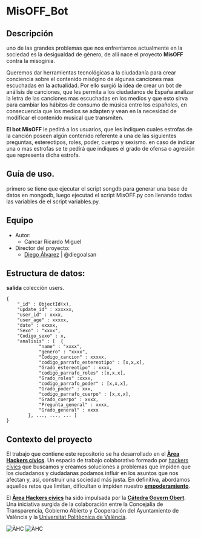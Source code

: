 # MisOFF_Bot

## Descripción
uno de las grandes problemas que nos enfrentamos actualmente en la sociedad es la desigualdad de género, de allí nace el proyecto **MisOFF** contra la misoginia. 

Queremos dar herramientas tecnológicas a la ciudadanía para crear conciencia sobre el contenido misógino de algunas canciones mas escuchadas en la actualidad. Por ello surgió la idea de crear un bot de análisis de canciones, que les permita a los ciudadanos de España analizar la letra de las canciones mas escuchadas en los medios y que esto sirva para cambiar los hábitos de consumo de música entre los españoles, en consecuencia que los medios se adapten y vean en la necesidad de modificar el contenido musical que transmiten.

**El bot MisOFF** le pedirá a los usuarios, que les indiquen cuales estrofas de la canción poseen algún contenido referente a una de las siguientes preguntas, estereotipos, roles, poder, cuerpo y sexismo. en caso de indicar una o mas estrofas se te pedirá que indiques el grado de ofensa o agresión que representa dicha estrofa. 

## Guía de uso.
primero se tiene que ejecutar el script songdb para generar una base de datos en mongodb, luego ejecutad el script MisOFF.py con llenando todas las variables de el script variables.py. 

## Equipo

- Autor:
  - Cancar Ricardo Miguel
- Director del proyecto:
  - [Diego Álvarez](https://about.me/diegoalsan) | @diegoalsan

## Estructura de datos:
**salida** colección users.
```
{
    "_id" : ObjectId(x),
    "update_id" : xxxxxx,
    "user_id" : xxxx,
    "user_age" : xxxxx,
    "date" : xxxxx,
    "Sexo" : "xxxx",
    "Codigo_sexo" : x,
    "analisis" : [	{
			"name" : "xxxx",
			"genero" : "xxxx",
			"Codigo_cancion" : xxxxx,
			"codigo_parrafo_estereotipo" : [x,x,x],
			"Grado_estereotipo" : xxxx,
			"codigo_parrafo_roles" :[x,x,x],
			"Grado_roles" :xxxx,
			"codigo_parrafo_poder" : [x,x,x],
			"Grado_poder" : xxx,
			"codigo_parrafo_cuerpo" : [x,x,x],
			"Grado_cuerpo" : xxxx,
			"Pregunta_general" : xxxx,
			"Grado_general" : xxxx
		}, ..., ..., ... ]
}

```



## Contexto del proyecto

El trabajo que contiene este repositorio se ha desarrollado en el [**Àrea Hackers cívics**](http://civichackers.cc). Un espacio de trabajo colaborativo formado por [hackers cívics](http://civichackers.webs.upv.es/conocenos/que-es-una-hacker-civicoa/) que buscamos y creamos soluciones a problemas que impiden que los ciudadanos y ciudadanas podamos influir en los asuntos que nos afectan y, así, construir una sociedad más justa. En definitiva, abordamos aquellos retos que limitan, dificultan o impiden nuestro [**empoderamiento**](http://civichackers.webs.upv.es/conocenos/una-aproximacion-al-concepto-de-empoderamiento/).

El [**Àrea Hackers cívics**](http://civichackers.cc) ha sido impulsada por la [**Cátedra Govern Obert**](http://www.upv.es/contenidos/CATGO/info/). Una iniciativa surgida de la colaboración entre la Concejalía de Transparencia, Gobierno Abierto y Cooperación del Ayuntamiento de València y la [Universitat Politècnica de València](http://www.upv.es).

  ![ÀHC](http://civichackers.webs.upv.es/wp-content/uploads/2017/02/Logo_CGO_web.png) ![ÀHC](http://civichackers.webs.upv.es/wp-content/uploads/2017/02/logo_AHC_web.png)



